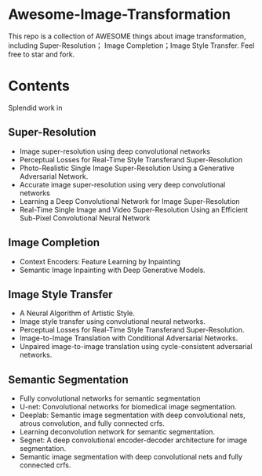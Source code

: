 # Awesome-Image-Transformation

This repo is a collection of AWESOME things about image transformation, including Super-Resolution； Image Completion；Image Style Transfer. Feel free to star and fork.

# Contents
Splendid work in 

## Super-Resolution
* Image super-resolution using deep convolutional networks
* Perceptual Losses for Real-Time Style Transferand Super-Resolution
* Photo-Realistic Single Image Super-Resolution Using a Generative Adversarial Network.
* Accurate image super-resolution using very deep convolutional networks
* Learning a Deep Convolutional Network for Image Super-Resolution
* Real-Time Single Image and Video Super-Resolution Using an Efficient Sub-Pixel Convolutional Neural Network

## Image Completion
* Context Encoders: Feature Learning by Inpainting
* Semantic Image Inpainting with Deep Generative Models.


## Image Style Transfer
* A Neural Algorithm of Artistic Style.
* Image style transfer using convolutional neural networks.
* Perceptual Losses for Real-Time Style Transferand Super-Resolution.
* Image-to-Image Translation with Conditional Adversarial Networks.
* Unpaired image-to-image translation using cycle-consistent adversarial networks.

## Semantic Segmentation
* Fully convolutional networks for semantic segmentation
* U-net: Convolutional networks for biomedical image segmentation.
* Deeplab: Semantic image segmentation with deep convolutional nets, atrous convolution, and fully connected crfs.
* Learning deconvolution network for semantic segmentation.
* Segnet: A deep convolutional encoder-decoder architecture for image segmentation.
* Semantic image segmentation with deep convolutional nets and fully connected crfs.
